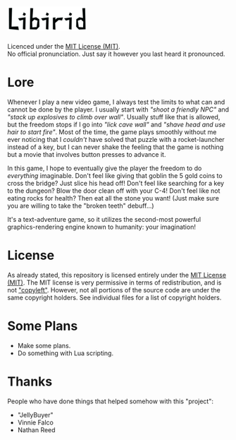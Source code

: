 ![alt tag](/logo.bmp)
=======================
Licenced under the [MIT License (MIT)](http://opensource.org/licenses/mit-license.html).  
No official pronunciation. Just say it however you last heard it pronounced.

Lore
=======================
Whenever I play a new video game, I always test the limits to what can and cannot be done by the player. I usually start with *"shoot a friendly NPC"* and *"stack up explosives to climb over wall"*. Usually stuff like that is allowed, but the freedom stops if I go into *"lick cave wall"* and *"shave head and use hair to start fire"*. Most of the time, the game plays smoothly without me ever noticing that I *couldn't* have solved that puzzle with a rocket-launcher instead of a key, but I can never shake the feeling that the game is nothing but a movie that involves button presses to advance it.

In this game, I hope to eventually give the player the freedom to do *everything* imaginable. Don't feel like giving that goblin the 5 gold coins to cross the bridge? Just slice his head off! Don't feel like searching for a key to the dungeon? Blow the door clean off with your C-4! Don't feel like not eating rocks for health? Then eat all the stone you want! (Just make sure you are willing to take the "broken teeth" debuff...)

It's a text-adventure game, so it utilizes the second-most powerful graphics-rendering engine known to humanity: your imagination!

License
=======================
As already stated, this repository is licensed entirely under the [MIT License (MIT)](http://opensource.org/licenses/mit-license.html). The MIT license is very permissive in terms of redistribution, and is not ["copyleft"](http://www.gnu.org/copyleft/index.html). However, not all portions of the source code are under the same copyright holders. See individual files for a list of copyright holders.

Some Plans
=======================
* Make some plans.
* Do something with Lua scripting.

Thanks
=======================
People who have done things that helped somehow with this "project":
* "JellyBuyer"
* Vinnie Falco
* Nathan Reed
